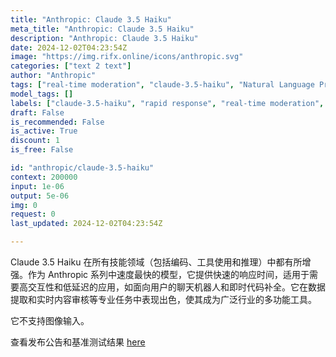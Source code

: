 ```yaml
---
title: "Anthropic: Claude 3.5 Haiku"
meta_title: "Anthropic: Claude 3.5 Haiku"
description: "Anthropic: Claude 3.5 Haiku"
date: 2024-12-02T04:23:54Z
image: "https://img.rifx.online/icons/anthropic.svg"
categories: ["text 2 text"]
author: "Anthropic"
tags: ["real-time moderation", "claude-3.5-haiku", "Natural Language Processing", "code completion", "rapid response", "data extraction", "Programming", "Data Science", "Predictive Analytics", "Chatbots", "Anthropic"]
model_tags: []
labels: ["claude-3.5-haiku", "rapid response", "real-time moderation", "code completion", "data extraction"]
draft: False
is_recommended: False
is_active: True
discount: 1
is_free: False

id: "anthropic/claude-3.5-haiku"
context: 200000
input: 1e-06
output: 5e-06
img: 0
request: 0
last_updated: 2024-12-02T04:23:54Z

---
```


Claude 3.5 Haiku 在所有技能领域（包括编码、工具使用和推理）中都有所增强。作为 Anthropic 系列中速度最快的模型，它提供快速的响应时间，适用于需要高交互性和低延迟的应用，如面向用户的聊天机器人和即时代码补全。它在数据提取和实时内容审核等专业任务中表现出色，使其成为广泛行业的多功能工具。

它不支持图像输入。

查看发布公告和基准测试结果 [here](https://www.anthropic.com/news/3-5-models-and-computer-use)

